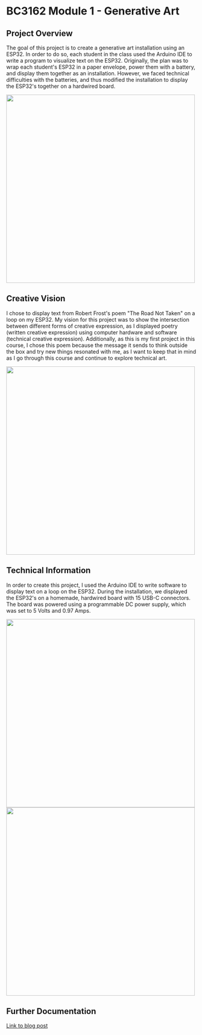 # BC3162 Module 1 - Generative Art
## Project Overview
The goal of this project is to create a generative art installation using an ESP32. In order to do so, each student in the class used the Arduino IDE to write a program to visualize text on the ESP32. Originally, the plan was to wrap each student's ESP32 in a paper envelope, power them with a battery, and display them together as an installation. However, we faced technical difficulties with the batteries, and thus modified the installation to display the ESP32's together on a hardwired board. 

<img src="https://user-images.githubusercontent.com/80801327/223570009-51a967d6-2bf0-456e-9864-018f28c52d6e.jpg" height=500>

## Creative Vision
I chose to display text from Robert Frost's poem "The Road Not Taken" on a loop on my ESP32. My vision for this project was to show the intersection between different forms of creative expression, as I displayed poetry (written creative expression) using computer hardware and software (technical creative expression). Additionally, as this is my first project in this course, I chose this poem because the message it sends to think outside the box and try new things resonated with me, as I want to keep that in mind as I go through this course and continue to explore technical art. 

<img src="https://user-images.githubusercontent.com/80801327/223569867-05df0040-71da-4a85-b10f-7c5db0863b80.jpg" height=500>

## Technical Information

In order to create this project, I used the Arduino IDE to write software to display text on a loop on the ESP32. During the installation, we displayed the ESP32's on a homemade, hardwired board with 15 USB-C connectors. The board was powered using a programmable DC power supply, which was set to 5 Volts and 0.97 Amps. 

<img src="https://user-images.githubusercontent.com/80801327/223569919-1208f6ed-911d-4595-b721-d6dc7bc03c2b.jpg" width=500>
<img src="https://user-images.githubusercontent.com/80801327/223569927-dfcc0341-b82a-402f-9965-c6be534964fb.jpg" width=500>

## Further Documentation
[Link to blog post](https://decagon-dahlia-4s2l.squarespace.com/blog/module1)

